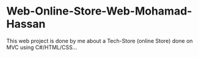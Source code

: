 # Web-Online-Store-Web-Mohamad-Hassan
This web project is done by me about a Tech-Store (online Store) done on MVC using C#/HTML/CSS...
